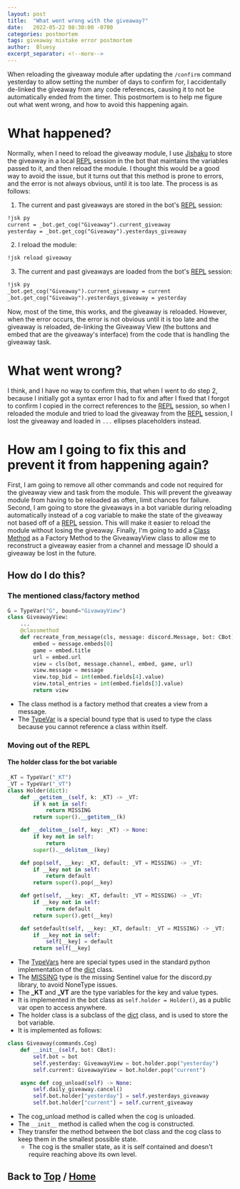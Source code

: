 ```yaml
---
layout: post
title:  "What went wrong with the giveaway?"
date:   2022-05-22 08:30:00 -0700
categories: postmortem
tags: giveaway mistake error postmortem
author:  Bluesy
excerpt_separator: <!--more-->
---
```


When reloading the giveaway module after updating the `/confirm` command yesterday to allow
setting the number of days to confirm for, I accidentally de-linked the giveaway from any code references, causing
it to not be automatically ended from the timer. This postmortem is to help me figure out what went wrong, and how
to avoid this happening again.

<!--more-->

# What happened?

Normally, when I need to reload the giveaway module, I use [Jishaku] to store the giveaway in a local [REPL] session 
in the bot that maintains the variables passed to it, and then reload the module. I thought this would be a good way to
avoid the issue, but it turns out that this method is prone to errors, and the error is not always obvious, until it is
too late. The process is as follows:
1. The current and past giveaways are stored in the bot's [REPL] session:

```markdown
!jsk py
current = _bot.get_cog("Giveaway").current_giveaway
yesterday = _bot.get_cog("Giveaway").yesterdays_giveaway
```

2. I reload the module:

```markdown
!jsk reload giveaway
```

3. The current and past giveaways are loaded from the bot's [REPL] session:

```markdown
!jsk py
_bot.get_cog("Giveaway").current_giveaway = current
_bot.get_cog("Giveaway").yesterdays_giveaway = yesterday
```

Now, most of the time, this works, and the giveaway is reloaded. However, when the error occurs, the error is not
obvious until it is too late and the giveaway is reloaded, de-linking the Giveaway View (the buttons and embed that are
the giveaway's interface) from the code that is handling the giveaway task.

# What went wrong?

I think, and I have no way to confirm this, that when I went to do step 2, because I initially got a syntax error I had
to fix and after I fixed that I forgot to confirm I copied in the correct references to the [REPL] session, so when I 
reloaded the module and tried to load the giveaway from the [REPL] session, I lost the giveaway and loaded in `...`
ellipses placeholders instead.

# How am I going to fix this and prevent it from happening again?

First, I am going to remove all other commands and code not required for the giveaway view and task from the module.
This will prevent the giveaway module from having to be reloaded as often, limit chances for failure. Second, I am
going to store the giveaways in a bot variable during reloading automatically instead of a cog variable
to make the state of the giveaway not based off of a [REPL] session. This will make it easier to reload the module 
without losing the giveaway. Finally, I'm going to add a [Class Method] as a Factory Method to the GiveawayView
class to allow me to reconstruct a giveaway easier from a channel and message ID should a giveaway be lost in the
future.

## How do I do this?

### The mentioned class/factory method
```python
G = TypeVar("G", bound="GivawayView")
class GiveawayView:
	...
    @classmethod
    def recreate_from_message(cls, message: discord.Message, bot: CBot) -> G:
        embed = message.embeds[0]
        game = embed.title
        url = embed.url
        view = cls(bot, message.channel, embed, game, url)
        view.message = message
        view.top_bid = int(embed.fields[4].value)
        view.total_entries = int(embed.fields[3].value)
        return view
```
 - The class method is a factory method that creates a view from a message.
 - The [TypeVar] is a special bound type that is used to type the class because
  you cannot reference a class within itself.

### Moving out of the REPL

#### The holder class for the bot variable
```python
_KT = TypeVar("_KT")
_VT = TypeVar("_VT")
class Holder(dict):
    def __getitem__(self, k: _KT) -> _VT:
        if k not in self:
            return MISSING
        return super().__getitem__(k)

    def __delitem__(self, key: _KT) -> None:
        if key not in self:
            return
        super().__delitem__(key)

    def pop(self, __key: _KT, default: _VT = MISSING) -> _VT:
        if __key not in self:
            return default
        return super().pop(__key)

    def get(self, __key: _KT, default: _VT = MISSING) -> _VT:
        if __key not in self:
            return default
        return super().get(__key)

    def setdefault(self, __key: _KT, default: _VT = MISSING) -> _VT:
        if __key not in self:
            self[__key] = default
        return self[__key]
```
 - The [TypeVars][TypeVar] here are special types used in the standard python implementation of the [dict] class.
 - The [MISSING] type is the missing Sentinel value for the discord.py library, to avoid NoneType issues.
 - The **_KT** and **_VT** are the type variables for the key and value types.
 - It is implemented in the bot class as `self.holder = Holder()`, as a public var open to access anywhere.
 - The holder class is a subclass of the [dict] class, and is used to store the bot variable.
 - It is implemented as follows:

```python
class Giveaway(commands.Cog)
    def __init__(self, bot: CBot):
        self.bot = bot
        self.yesterday: GiveawayView = bot.holder.pop("yesterday")
        self.current: GiveawayView = bot.holder.pop("current")

    async def cog_unload(self) -> None:
        self.daily_giveaway.cancel()
        self.bot.holder["yesterday"] = self.yesterdays_giveaway
        self.bot.holder["current"] = self.current_giveaway
```

 - The cog_unload method is called when the cog is unloaded.
 - The `__init__` method is called when the cog is constructed.
 - They transfer the method between the bot class and the cog class to keep them in the smallest possible state.
   - The cog is the smaller state, as it is self contained and doesn't require reaching above its own level.


## Back to [Top](./giveaway-error-postmortem) / [Home](../../../../index.html)

[Jishaku]: https://jishaku.readthedocs.io/en/latest/
[REPL]: https://en.wikipedia.org/wiki/Read%E2%80%93eval%E2%80%93print_loop
[Class Method]: https://docs.python.org/3/library/functions.html#classmethod
[TypeVar]: https://docs.python.org/3.10/library/typing.html#typing.TypeVar
[dict]: https://docs.python.org/3/library/stdtypes.html#dict
[MISSING]: https://discordpy.readthedocs.io/en/latest/api.html#discord.discord.utils.MISSING